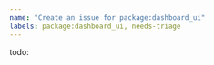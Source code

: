 ```yaml
---
name: "Create an issue for package:dashboard_ui"
labels: package:dashboard_ui, needs-triage
---
```


todo:
